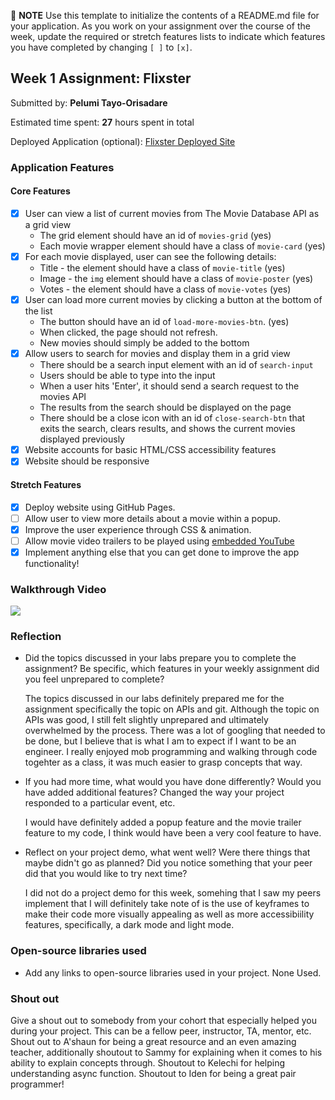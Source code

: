 📝 **NOTE** Use this template to initialize the contents of a README.md file for your application. As you work on your assignment over the course of the week, update the required or stretch features lists to indicate which features you have completed by changing `[ ]` to `[x]`. 

## Week 1 Assignment: Flixster

Submitted by: **Pelumi Tayo-Orisadare**

Estimated time spent: **27** hours spent in total

Deployed Application (optional): [Flixster Deployed Site](https://pelumitayo.github.io/site-week1-project1-flixster-starter/)

### Application Features

#### Core Features

- [x] User can view a list of current movies from The Movie Database API as a grid view
  - The grid element should have an id of `movies-grid` (yes)
  - Each movie wrapper element should have a class of `movie-card` (yes)
- [x] For each movie displayed, user can see the following details:
  - Title - the element should have a class of `movie-title` (yes)
  - Image - the `img` element should have a class of `movie-poster` (yes)
  - Votes - the element should have a class of `movie-votes` (yes)
- [x] User can load more current movies by clicking a button at the bottom of the list
  - The button should have an id of `load-more-movies-btn`. (yes)
  - When clicked, the page should not refresh.
  - New movies should simply be added to the bottom
- [x] Allow users to search for movies and display them in a grid view
  - There should be a search input element with an id of `search-input`
  - Users should be able to type into the input
  - When a user hits 'Enter', it should send a search request to the movies API
  - The results from the search should be displayed on the page
  - There should be a close icon with an id of `close-search-btn` that exits the search, clears results, and shows the current movies displayed previously
- [x] Website accounts for basic HTML/CSS accessibility features
- [x] Website should be responsive

#### Stretch Features

- [x] Deploy website using GitHub Pages.
- [ ] Allow user to view more details about a movie within a popup.
- [x] Improve the user experience through CSS & animation.
- [ ] Allow movie video trailers to be played using [embedded YouTube](https://support.google.com/youtube/answer/171780?hl=en)
- [x] Implement anything else that you can get done to improve the app functionality!

### Walkthrough Video

<a href="https://www.loom.com/share/e41dea4e169f4713b11327929d0e5a9b">
    <img style="max-width:300px;" src="https://cdn.loom.com/sessions/thumbnails/e41dea4e169f4713b11327929d0e5a9b-with-play.gif">
  </a>
  
### Reflection

- Did the topics discussed in your labs prepare you to complete the assignment? Be specific, which features in your weekly assignment did you feel unprepared to complete?

    The topics discussed in our labs definitely prepared me for the assignment specifically the topic on APIs and git. Although the topic on APIs was good, I still felt slightly unprepared and ultimately overwhelmed by the process. There was a lot of googling that needed to be done, but I believe that is what I am to expect if I want to be an engineer. I really enjoyed mob programming and walking through code togehter as a class, it was much easier to grasp concepts that way. 

- If you had more time, what would you have done differently? Would you have added additional features? Changed the way your project responded to a particular event, etc.

    I would have definitely added a popup feature and the movie trailer feature to my code, I think would have been a very cool feature to have. 
  

- Reflect on your project demo, what went well? Were there things that maybe didn't go as planned? Did you notice something that your peer did that you would like to try next time?

    I did not do a project demo for this week, somehing that I saw my peers implement that I will definitely take note of is the use of keyframes to make their code more visually appealing as well as more accessibiility features, specifically, a dark mode and light mode. 

### Open-source libraries used

- Add any links to open-source libraries used in your project.
  None Used.

### Shout out

Give a shout out to somebody from your cohort that especially helped you during your project. This can be a fellow peer, instructor, TA, mentor, etc.
Shout out to A'shaun for being a great resource and an even amazing teacher, additionally shoutout to Sammy for explaining when it comes to his ability to explain concepts through. Shoutout to Kelechi for helping understanding async function. Shoutout to Iden for being a great pair programmer! 
